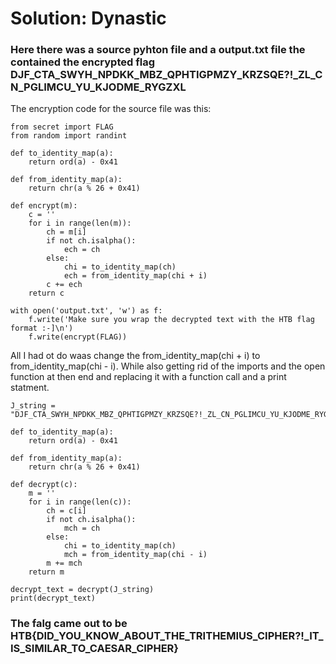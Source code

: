 <h1>Solution: Dynastic</h1>
<h3>Here there was a source pyhton file and a output.txt file the contained the encrypted flag DJF_CTA_SWYH_NPDKK_MBZ_QPHTIGPMZY_KRZSQE?!_ZL_CN_PGLIMCU_YU_KJODME_RYGZXL</h3>

The encryption code for the source file was this:

```python3
from secret import FLAG
from random import randint

def to_identity_map(a):
    return ord(a) - 0x41

def from_identity_map(a):
    return chr(a % 26 + 0x41)

def encrypt(m):
    c = ''
    for i in range(len(m)):
        ch = m[i]
        if not ch.isalpha():
            ech = ch
        else:
            chi = to_identity_map(ch)
            ech = from_identity_map(chi + i)
        c += ech
    return c

with open('output.txt', 'w') as f:
    f.write('Make sure you wrap the decrypted text with the HTB flag format :-]\n')
    f.write(encrypt(FLAG))
```

All I had ot do waas change the from_identity_map(chi + i) to from_identity_map(chi - i). While also getting rid of the imports and the open function at then end and replacing it with a function call and a print statment.

```python3
J_string = "DJF_CTA_SWYH_NPDKK_MBZ_QPHTIGPMZY_KRZSQE?!_ZL_CN_PGLIMCU_YU_KJODME_RYGZXL"

def to_identity_map(a):
    return ord(a) - 0x41

def from_identity_map(a):
    return chr(a % 26 + 0x41)

def decrypt(c):
    m = ''
    for i in range(len(c)):
        ch = c[i]
        if not ch.isalpha():
            mch = ch
        else:
            chi = to_identity_map(ch)
            mch = from_identity_map(chi - i)
        m += mch
    return m

decrypt_text = decrypt(J_string)
print(decrypt_text)
```
<h3>The falg came out to be HTB{DID_YOU_KNOW_ABOUT_THE_TRITHEMIUS_CIPHER?!_IT_IS_SIMILAR_TO_CAESAR_CIPHER}</h3>

